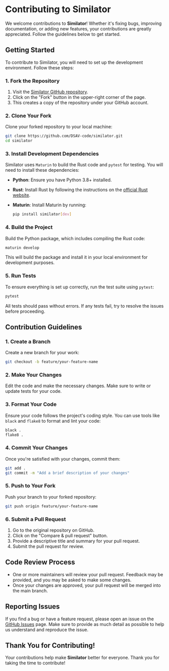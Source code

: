 # Contributing to Similator

We welcome contributions to **Similator**! Whether it's fixing bugs, improving documentation, or adding new features, your contributions are greatly appreciated. Follow the guidelines below to get started.

## Getting Started

To contribute to Similator, you will need to set up the development environment. Follow these steps:

### 1. Fork the Repository

1. Visit the [Similator GitHub repository](https://github.com/DSAV-code/similator).
2. Click on the "Fork" button in the upper-right corner of the page.
3. This creates a copy of the repository under your GitHub account.

### 2. Clone Your Fork

Clone your forked repository to your local machine:

```bash
git clone https://github.com/DSAV-code/similator.git
cd similator
```

### 3. Install Development Dependencies

Similator uses `Maturin` to build the Rust code and `pytest` for testing. You will need to install these dependencies:

- **Python**: Ensure you have Python 3.8+ installed.
- **Rust**: Install Rust by following the instructions on the [official Rust website](https://www.rust-lang.org/tools/install).
- **Maturin**: Install Maturin by running:

    ```bash
    pip install similator[dev]
    ```

### 4. Build the Project

Build the Python package, which includes compiling the Rust code:

```bash
maturin develop
```

This will build the package and install it in your local environment for development purposes.

### 5. Run Tests

To ensure everything is set up correctly, run the test suite using `pytest`:

```bash
pytest
```

All tests should pass without errors. If any tests fail, try to resolve the issues before proceeding.

## Contribution Guidelines

### 1. Create a Branch

Create a new branch for your work:

```bash
git checkout -b feature/your-feature-name
```

### 2. Make Your Changes

Edit the code and make the necessary changes. Make sure to write or update tests for your code.

### 3. Format Your Code

Ensure your code follows the project's coding style. You can use tools like `black` and `flake8` to format and lint your code:

```bash
black .
flake8 .
```

### 4. Commit Your Changes

Once you're satisfied with your changes, commit them:

```bash
git add .
git commit -m "Add a brief description of your changes"
```

### 5. Push to Your Fork

Push your branch to your forked repository:

```bash
git push origin feature/your-feature-name
```

### 6. Submit a Pull Request

1. Go to the original repository on GitHub.
2. Click on the "Compare & pull request" button.
3. Provide a descriptive title and summary for your pull request.
4. Submit the pull request for review.

## Code Review Process

- One or more maintainers will review your pull request. Feedback may be provided, and you may be asked to make some changes.
- Once your changes are approved, your pull request will be merged into the main branch.

## Reporting Issues

If you find a bug or have a feature request, please open an issue on the [GitHub Issues](https://github.com/DSAV-code/similator/issues) page. Make sure to provide as much detail as possible to help us understand and reproduce the issue.

## Thank You for Contributing!

Your contributions help make **Similator** better for everyone. Thank you for taking the time to contribute!